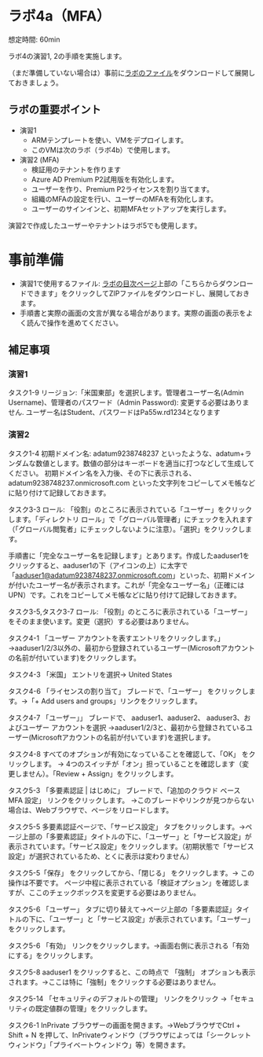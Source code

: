 # ラボ4a（MFA）

想定時間: 60min


ラボ4の演習1, 2の手順を実施します。

（まだ準備していない場合は）事前に[ラボのファイル](https://github.com/MicrosoftLearning/AZ-500JA-AzureSecurityTechnologies/archive/master.zip)をダウンロードして展開しておきましょう。

## ラボの重要ポイント

- 演習1 
  - ARMテンプレートを使い、VMをデプロイします。
  - このVMは次のラボ（ラボ4b）で使用します。
- 演習2 (MFA) 
  - 検証用のテナントを作ります
  - Azure AD Premium P2試用版を有効化します。
  - ユーザーを作り、Premium P2ライセンスを割り当てます。
  - 組織のMFAの設定を行い、ユーザーのMFAを有効化します。
  - ユーザーのサインインと、初期MFAセットアップを実行します。

演習2で作成したユーザーやテナントはラボ5でも使用します。

# 事前準備

- 演習1で使用するファイル: [ラボの目次ページ](https://microsoftlearning.github.io/AZ-500JA-AzureSecurityTechnologies/)上部の「こちらからダウンロードできます」をクリックしてZIPファイルをダウンロードし、展開しておきます。
- 手順書と実際の画面の文言が異なる場合があります。実際の画面の表示をよく読んで操作を進めてください。

## 補足事項

### 演習1

タスク1-9 リージョン:「米国東部」を選択します。管理者ユーザー名(Admin Username)、管理者のパスワード（Admin Password): 変更する必要はありません. ユーザー名はStudent、パスワードはPa55w.rd1234となります

### 演習2

タスク1-4 初期ドメイン名: adatum9238748237 といったような、adatum+ランダムな数値とします。数値の部分はキーボードを適当に打つなどして生成してください。
初期ドメイン名を入力後、その下に表示される、
adatum9238748237.onmicrosoft.com
といった文字列をコピーしてメモ帳などに貼り付けて記録しておきます。

タスク3-3 ロール: 「役割」のところに表示されている「ユーザー」をクリックします。「ディレクトリ ロール」で「グローバル管理者」にチェックを入れます（「グローバル閲覧者」にチェックしないように注意）。「選択」をクリックします。

手順書に「完全なユーザー名を記録します」とあります。作成したaaduser1をクリックすると、aaduser1の下（アイコンの上）に太字で「aaduser1@adatum9238748237.onmicrosoft.com」といった、初期ドメインが付いたユーザー名が表示されます。これが「完全なユーザー名」（正確にはUPN）です。これをコピーしてメモ帳などに貼り付けて記録しておきます。

タスク3-5,タスク3-7 ロール: 「役割」のところに表示されている「ユーザー」をそのまま使います。変更（選択）する必要はありません。

タスク4-1 「ユーザー アカウントを表すエントリをクリックします。」→aaduser1/2/3以外の、最初から登録されているユーザー(Microsoftアカウントの名前が付いています)をクリックします。

タスク4-3 「米国」 エントリを選択→ United States

タスク4-6 「ライセンスの割り当て」 ブレードで、「ユーザー」 をクリックします。→「+ Add users and groups」リンクをクリックします。

タスク4-7 「ユーザー」」 ブレードで、 aaduser1、aaduser2、 aaduser3、およびユーザー アカウントを選択 →aaduser1/2/3と、最初から登録されているユーザー(Microsoftアカウントの名前が付いています)を選択します。

タスク4-8 すべてのオプションが有効になっていることを確認して、「OK」 をクリックします。 → 4つのスイッチが「オン」担っていることを確認します（変更しません）。「Review + Assign」をクリックします。

タスク5-3 「多要素認証 | はじめに」 ブレードで、「追加のクラウド ベース MFA 設定」 リンクをクリックします。 →このブレードやリンクが見つからない場合は、Webブラウザで、ページをリロードします。

タスク5-5 多要素認証ページで、「サービス設定」 タブをクリックします。→ページ上部の「多要素認証」タイトルの下に、「ユーザー」と「サービス設定」が表示されています。「サービス設定」をクリックします。（初期状態で「サービス設定」が選択されているため、とくに表示は変わりません）

タスク5-5「保存」 をクリックしてから、「閉じる」 をクリックします。→ この操作は不要です。 ページ中程に表示されている「検証オプション」を確認しますが、ここのチェックボックスを変更する必要はありません。

タスク5-6 「ユーザー」 タブに切り替えて→ページ上部の「多要素認証」タイトルの下に、「ユーザー」と「サービス設定」が表示されています。「ユーザー」をクリックします。

タスク5-6 「有効」 リンクをクリックします。→画面右側に表示される「有効にする」をクリックします。

タスク5-8 aaduser1 をクリックすると、この時点で 「強制」 オプションも表示されます。→ここは特に「強制」をクリックする必要はありません。

タスク5-14 「セキュリティのデフォルトの管理」 リンクをクリック →「セキュリティの既定値群の管理」をクリックします。

タスク6-1 InPrivate ブラウザーの画面を開きます。→WebブラウザでCtrl + Shift + N を押して、InPrivateウィンドウ（ブラウザによっては「シークレットウィンドウ」「プライベートウィンドウ」等）を開きます。
